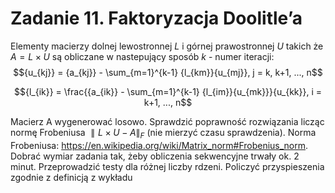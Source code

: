 # Zadanie 11. Faktoryzacja Doolitle’a
Elementy macierzy dolnej lewostronnej $L$ i górnej prawostronnej $U$ takich że $A = L \times U$ są obliczane w nastepujący sposób $k$ - numer iteracji:
$${u_{kj}} = {a_{kj}} - \sum_{m=1}^{k-1} {l_{km}}{u_{mj}}, j = k, k+1, ..., n$$

$${l_{ik}} = \frac{{a_{ik}} - \sum_{m=1}^{k-1} {l_{im}}{u_{mk}}}{u_{kk}}, i = k+1, ..., n$$

Macierz A wygenerować losowo.
Sprawdzić poprawność rozwiązania licząc normę Frobeniusa $∥L \times U − A∥_F$ (nie mierzyć czasu sprawdzenia).
Norma Frobeniusa: https://en.wikipedia.org/wiki/Matrix_norm#Frobenius_norm.
Dobrać wymiar zadania tak, żeby obliczenia sekwencyjne trwały ok. 2 minut. Przeprowadzić testy dla różnej liczby rdzeni. Policzyć przyspieszenia zgodnie z definicją z wykładu
